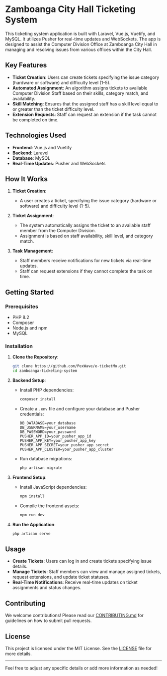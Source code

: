 
# Zamboanga City Hall Ticketing System

This ticketing system application is built with Laravel, Vue.js, Vuetify, and MySQL. It utilizes Pusher for real-time updates and WebSockets. The app is designed to assist the Computer Division Office at Zamboanga City Hall in managing and resolving issues from various offices within the City Hall.

## Key Features

- **Ticket Creation**: Users can create tickets specifying the issue category (hardware or software) and difficulty level (1-5).
- **Automated Assignment**: An algorithm assigns tickets to available Computer Division Staff based on their skills, category match, and availability.
- **Skill Matching**: Ensures that the assigned staff has a skill level equal to or greater than the ticket difficulty level.
- **Extension Requests**: Staff can request an extension if the task cannot be completed on time.

## Technologies Used

- **Frontend**: Vue.js and Vuetify
- **Backend**: Laravel
- **Database**: MySQL
- **Real-Time Updates**: Pusher and WebSockets

## How It Works

1. **Ticket Creation**:
   - A user creates a ticket, specifying the issue category (hardware or software) and difficulty level (1-5).

2. **Ticket Assignment**:
   - The system automatically assigns the ticket to an available staff member from the Computer Division.
   - Assignment is based on staff availability, skill level, and category match.

3. **Task Management**:
   - Staff members receive notifications for new tickets via real-time updates.
   - Staff can request extensions if they cannot complete the task on time.

## Getting Started

### Prerequisites

- PHP 8.2
- Composer
- Node.js and npm
- MySQL

### Installation

1. **Clone the Repository**:
    ```bash
    git clone https://github.com/PexWave/e-ticketMo.git
    cd zamboanga-ticketing-system
    ```

2. **Backend Setup**:
    - Install PHP dependencies:
      ```bash
      composer install
      ```
    - Create a `.env` file and configure your database and Pusher credentials:
      ```env
      DB_DATABASE=your_database
      DB_USERNAME=your_username
      DB_PASSWORD=your_password
      PUSHER_APP_ID=your_pusher_app_id
      PUSHER_APP_KEY=your_pusher_app_key
      PUSHER_APP_SECRET=your_pusher_app_secret
      PUSHER_APP_CLUSTER=your_pusher_app_cluster
      ```

    - Run database migrations:
      ```bash
      php artisan migrate
      ```

3. **Frontend Setup**:
    - Install JavaScript dependencies:
      ```bash
      npm install
      ```
    - Compile the frontend assets:
      ```bash
      npm run dev
      ```

4. **Run the Application**:
    ```bash
    php artisan serve
    ```

## Usage

- **Create Tickets**: Users can log in and create tickets specifying issue details.
- **Manage Tickets**: Staff members can view and manage assigned tickets, request extensions, and update ticket statuses.
- **Real-Time Notifications**: Receive real-time updates on ticket assignments and status changes.

## Contributing

We welcome contributions! Please read our [CONTRIBUTING.md](CONTRIBUTING.md) for guidelines on how to submit pull requests.

## License

This project is licensed under the MIT License. See the [LICENSE](LICENSE) file for more details.

---

Feel free to adjust any specific details or add more information as needed!
